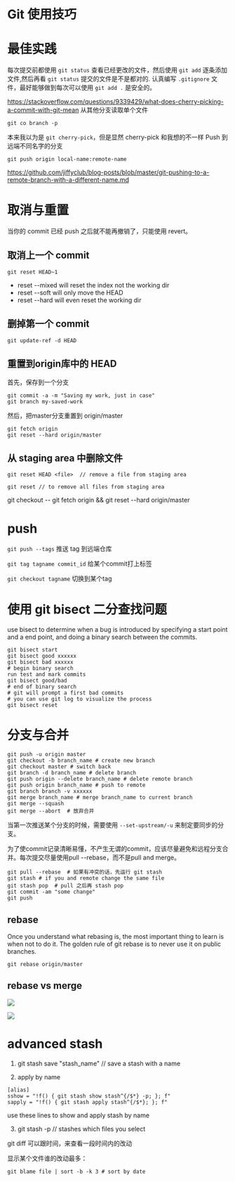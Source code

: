 # Git 使用技巧

<!--
ID: df93a184-93e1-452d-9ea5-26292d0addd4
Status: publish
Date: 2017-06-05T10:30:00
Modified: 2020-05-16T12:06:02
wp_id: 438
-->

# 最佳实践

每次提交前都使用 `git status` 查看已经更改的文件，然后使用 `git add` 逐条添加文件,然后再看 `git status` 提交的文件是不是都对的. 认真编写 `.gitignore` 文件，最好能够做到每次可以使用 `git add .` 是安全的。

https://stackoverflow.com/questions/9339429/what-does-cherry-picking-a-commit-with-git-mean 从其他分支读取单个文件

```
git co branch -p
```

本来我以为是 `git cherry-pick`，但是显然 cherry-pick 和我想的不一样 Push 到远端不同名字的分支

```
git push origin local-name:remote-name
```

https://github.com/jiffyclub/blog-posts/blob/master/git-pushing-to-a-remote-branch-with-a-different-name.md

# 取消与重置

当你的 commit 已经 push 之后就不能再撤销了，只能使用 revert。

## 取消上一个 commit

```
git reset HEAD~1
```

* reset --mixed will reset the index not the working dir
* reset --soft will only move the HEAD
* reset --hard will even reset the working dir

## 删掉第一个 commit

```
git update-ref -d HEAD
```

## 重置到origin库中的 HEAD

首先，保存到一个分支

```
git commit -a -m "Saving my work, just in case"
git branch my-saved-work
```

然后，把master分支重置到 origin/master
```
git fetch origin
git reset --hard origin/master
```

## 从 staging area 中删除文件

```
git reset HEAD <file>  // remove a file from staging area

git reset // to remove all files from staging area
```

git checkout -- <filename>
git fetch origin && git reset --hard origin/master


# push

`git push --tags` 推送 tag 到远端仓库

`git tag tagname commit_id` 给某个commit打上标签

`git checkout tagname` 切换到某个tag


# 使用 git bisect 二分查找问题

use bisect to determine when a bug is introduced by specifying a start point and a end point, and doing a binary search between the commits.

```
git bisect start
git bisect good xxxxxx
git bisect bad xxxxxx
# begin binary search
run test and mark commits
git bisect good/bad
# end of binary search
# git will prompt a first bad commits
# you can use git log to visualize the process
git bisect reset
```

# 分支与合并



```
git push -u origin master
git checkout -b branch_name # create new branch
git checkout master # switch back
git branch -d branch_name # delete branch
git push origin --delete branch_name # delete remote branch
git push origin branch_name # push to remote
git branch branch -v xxxxxx
git merge branch_name # merge branch_name to current branch
git merge --squash
git merge --abort  # 放弃合并
```

当第一次推送某个分支的时候，需要使用 `--set-upstream/-u` 来制定要同步的分支。

为了使commit记录清晰易懂，不产生无谓的commit，应该尽量避免和远程分支合并。每次提交尽量使用pull --rebase，而不是pull and merge。

```
git pull --rebase  # 如果有冲突的话，先运行 git stash
git stash # if you and remote change the same file
git stash pop  # pull 之后再 stash pop
git commit -am "some change"
git push
```

## rebase

Once you understand what rebasing is, the most important thing to learn is when not to do it. The golden rule of git rebase is to never use it on public branches.

```
git rebase origin/master
```

## rebase vs merge

![](https://ws4.sinaimg.cn/large/006tKfTcgy1fse6aurc89j30im0dhq3d.jpg)

![](https://ws2.sinaimg.cn/large/006tKfTcgy1fse6cbu59sj30h80dnaah.jpg)


# advanced stash

1. git stash save "stash_name"  // save a stash with a name

2. apply by name

```	
[alias]
sshow = "!f() { git stash show stash^{/$*} -p; }; f"
sapply = "!f() { git stash apply stash^{/$*}; }; f"
```
	
use these lines to show and apply stash by name
	
3. git stash -p  // stashes which files you select

git diff 可以跟时间，来查看一段时间内的改动

显示某个文件谁的改动最多：

```
git blame file | sort -b -k 3 # sort by date
```
